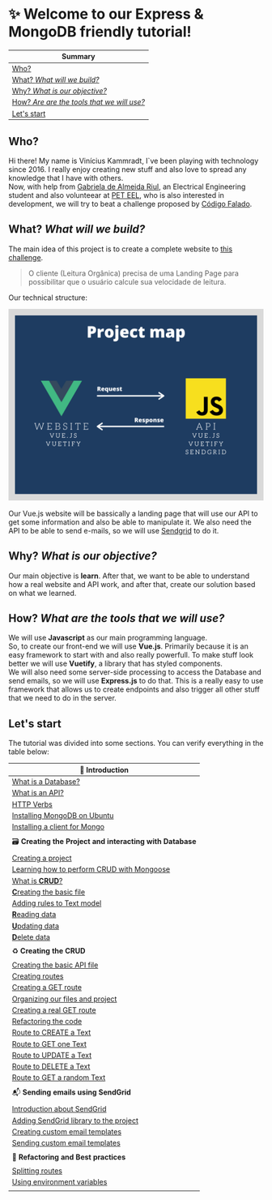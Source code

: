 # :sparkles: **Welcome to our Express & MongoDB friendly tutorial!**

|Summary                                                                                    | 
|-                                                                                          | 
| [Who?](#who)                                                                              | 
| [What? *What will we build?*](#what-what-will-we-build)                                   |
| [Why? *What is our objective?*](#why-what-is-our-objective)                               |
| [How? *Are are the tools that we will use?*](#how-what-are-the-tools-that-we-will-use)    | 
| [Let's start](#let's-start)

## Who?
Hi there! My name is Vinícius Kammradt, I`ve been playing with technology since 2016. I really enjoy creating new stuff and also love to spread any knowledge that I have with others.  
Now, with help from [Gabriela de Almeida Riul](https://www.linkedin.com/in/gabriela-de-almeida-riul-2a1321184/), an Electrical Engineering student and also volunteear at [PET EEL](http://www.peteel.ufsc.br/), who is also interested in development, we will try to beat a challenge proposed by [Código Falado](https://github.com/codigofalado).

## What? *What will we build?*
The main idea of this project is to create a complete website to [this challenge](https://github.com/codigofalado/desafio333/blob/master/2020-Janeiro-Leitura-Organica/README.md). 
> O cliente (Leitura Orgânica) precisa de uma Landing Page para possibilitar que o usuário calcule sua velocidade de leitura.  

Our technical structure:
<div align="center">
    <img src="./images/structure.png">
</div> 

Our Vue.js website will be bassically a landing page that will use our API to get some information and also be able to manipulate it. We also need the API to be able to send e-mails, so we will use [Sendgrid](https://sendgrid.com/) to do it.


## Why? *What is our objective?*
Our main objective is **learn**. After that, we want to be able to understand how a real website and API work, and after that, create our solution based on what we learned.   


## How? *What are the tools that we will use?*
We will use **Javascript** as our main programming language.  
So, to create our front-end we will use **Vue.js**. Primarily because it is an easy framework to start with and also really powerfull. To make stuff look better we will use **Vuetify**, a library that has styled components.  
We will also need some server-side processing to access the Database and send emails, so we will use **Express.js** to do that. This is a really easy to use framework that allows us to create endpoints and also trigger all other stuff that we need to do in the server.  

## Let's start

The tutorial was divided into some sections. You can verify everything in the table below:

| :speech_balloon: **Introduction**                                     |
| -                                                                 |
| [What is a Database?](https://github.com/kammradt-archives/tutorial-express-mongodb/blob/master/NOTES/INTRODUCTION.md#what-is-a-database)                        |           
| [What is an API?](https://github.com/kammradt-archives/tutorial-express-mongodb/blob/master/NOTES/INTRODUCTION.md#what-is-an-api)                                |   
| [HTTP Verbs](https://github.com/kammradt-archives/tutorial-express-mongodb/blob/master/NOTES/INTRODUCTION.md#http-verbs)                                         |
| [Installing MongoDB on Ubuntu](https://github.com/kammradt-archives/tutorial-express-mongodb/blob/master/NOTES/INTRODUCTION.md#installing-mongodb-on-ubuntu)     | 
| [Installing a client for Mongo](https://github.com/kammradt-archives/tutorial-express-mongodb/blob/master/NOTES/INTRODUCTION.md#installing-a-client-for-mongo)   | 
| | 
| :card_file_box: **Creating the Project and interacting with Database**                      | 
| |                                                                                           |
| [Creating a project](https://github.com/kammradt-archives/tutorial-express-mongodb/blob/master/NOTES/PROJECT_DATABASE.md#creating-a-project)                                                   |
| [Learning how to perform CRUD with Mongoose](https://github.com/kammradt-archives/tutorial-express-mongodb/blob/master/NOTES/PROJECT_DATABASE.md#learning-how-to-perform-crud-with-mongoose)   | 
| [What is **CRUD**?](https://github.com/kammradt-archives/tutorial-express-mongodb/blob/master/NOTES/PROJECT_DATABASE.md#what-is-crud)                                                          |
| [**C**reating the basic file](https://github.com/kammradt-archives/tutorial-express-mongodb/blob/master/NOTES/PROJECT_DATABASE.md#creating-the-basic-file)                                     | 
| [Adding rules to Text model](https://github.com/kammradt-archives/tutorial-express-mongodb/blob/master/NOTES/PROJECT_DATABASE.md#adding-rules-to-text-model)                                   |
| [**R**eading data](https://github.com/kammradt-archives/tutorial-express-mongodb/blob/master/NOTES/PROJECT_DATABASE.md#reading-data)                                                           | 
| [**U**pdating data](https://github.com/kammradt-archives/tutorial-express-mongodb/blob/master/NOTES/PROJECT_DATABASE.md#updating-data)                                                         |
| [**D**elete data](https://github.com/kammradt-archives/tutorial-express-mongodb/blob/master/NOTES/PROJECT_DATABASE.md#delete-data)                                                             |
| |
| :recycle: **Creating the CRUD**                                       |
| |
| [Creating the basic API file](https://github.com/kammradt-archives/tutorial-express-mongodb/blob/master/NOTES/API_CRUD.md#Creating-the-basic-API-file)           | 
| [Creating routes](https://github.com/kammradt-archives/tutorial-express-mongodb/blob/master/NOTES/API_CRUD.md#Creating-routes)                                   |
| [Creating a GET route](https://github.com/kammradt-archives/tutorial-express-mongodb/blob/master/NOTES/API_CRUD.md#Creating-a-GET-route)                         |
| [Organizing our files and project](https://github.com/kammradt-archives/tutorial-express-mongodb/blob/master/NOTES/API_CRUD.md#Organizing-our-files-and-project) |
| [Creating a real GET route](https://github.com/kammradt-archives/tutorial-express-mongodb/blob/master/NOTES/API_CRUD.md#Creating-a-real-GET-route)               |
| [Refactoring the code](https://github.com/kammradt-archives/tutorial-express-mongodb/blob/master/NOTES/API_CRUD.md#Refactoring-the-code)                         |
| [Route to CREATE a Text](https://github.com/kammradt-archives/tutorial-express-mongodb/blob/master/NOTES/API_CRUD.md#Route-to-CREATE-a-Text)                     |
| [Route to GET one Text](https://github.com/kammradt-archives/tutorial-express-mongodb/blob/master/NOTES/API_CRUD.md#Route-to-GET-one-Text)                       |
| [Route to UPDATE a Text](https://github.com/kammradt-archives/tutorial-express-mongodb/blob/master/NOTES/API_CRUD.md#Route-to-UPDATE-a-Text)                     |
| [Route to DELETE a Text](https://github.com/kammradt-archives/tutorial-express-mongodb/blob/master/NOTES/API_CRUD.md#Route-to-DELETE-a-Text)                     |
| [Route to GET a random Text](https://github.com/kammradt-archives/tutorial-express-mongodb/blob/master/NOTES/API_CRUD.md#Route-to-GET-a-random-Text)             |
| | 
| :mailbox_with_mail: **Sending emails using SendGrid**                              |
| | 
| [Introduction about SendGrid](https://github.com/kammradt-archives/tutorial-express-mongodb/blob/master/NOTES/API_SENDING_EMAILS.md#Introduction-about-SendGrid)                        |
| [Adding SendGrid library to the project](https://github.com/kammradt-archives/tutorial-express-mongodb/blob/master/NOTES/API_SENDING_EMAILS.md#Adding-SendGrid-library-to-the-project)  |
| [Creating custom email templates](https://github.com/kammradt-archives/tutorial-express-mongodb/blob/master/NOTES/API_SENDING_EMAILS.md#Creating-custom-email-templates)                |
| [Sending custom email templates](https://github.com/kammradt-archives/tutorial-express-mongodb/blob/master/NOTES/API_SENDING_EMAILS.md#Sending-custom-email-templates)                  |
| |
| :art: **Refactoring and Best practices**                         |
| |
| [Splitting routes](https://github.com/kammradt-archives/tutorial-express-mongodb/blob/master/NOTES/API_REFACTORING.md#Splitting-routes)                        |
| [Using environment variables](https://github.com/kammradt-archives/tutorial-express-mongodb/blob/master/NOTES/API_REFACTORING.md#Using-environment-variables)  |
| |

